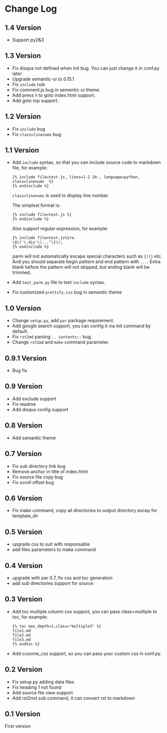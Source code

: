 Change Log
=====================

1.4 Version
-----------------

* Support py2&3

1.3 Version
-----------------

* Fix disqus not defined when init bug. You can just change it in conf.py later.
* Upgrade semantic-ui to 0.15.1
* Fix `include` rule
* Fix comment.js bug in sementic-ui theme.
* Add press `h` to goto index.html support.
* Add goto top support.

1.2 Version
-----------------

* Fix `include` bug
* Fix `class=linenums` bug

1.1 Version
-----------------

* Add `include` syntax, so that you can include source code to markdown file, 
  for example:

    ```
    {% include file=test.js, lines=1-2 10-, language=python, class=linenums  %}
    {% endinclude %}
    ```
    
    `class=linenums` is used to display line number. 
    
    The simplest format is:
    
    ```
    {% include file=test.js %}
    {% endinclude %}
    ```
    
    Also support regular expression, for example:
    
    ```
    {% include file=test.js%}re.
    \$\('\.div'\)...^\}\);
    {% endinclude %}
    ```
    
    parm will not automatically escape special characters such as `{()}` etc.
    And you should separate begin pattern and end pattern with `...`. Extra blank
    before the pattern will not skipped, but ending blank will be trimmed.
    
* Add `test_parm.py` file to test `include` syntax.
* Fix customized `prettify.css` bug in semantic theme

1.0 Version
-----------------

* Change `setup.py`, add `par` package requirement.
* Add google search support, you can config it via init command by default.
* Fix `rst2md` parsing `.. contents::` bug.
* Change `rst2md` and `make` command parameter.

0.9.1 Version
-----------------

* Bug fix

0.9 Version
-----------------

* Add exclude support
* Fix readme
* Add disqus config support

0.8 Version
-----------------

* Add semantic theme

0.7 Version
-----------------

* Fix sub directory link bug
* Remove anchor in title of index.html
* Fix source file copy bug
* Fix scroll offset bug

0.6 Version
-----------------

* Fix make command, copy all directories to output directory excep for template_dir

0.5 Version
-----------------

* upgrade css to suit with responsable
* add files parameters to make command

0.4 Version
-----------------

* upgrade with par 0.7, fix css and toc generation
* add sub directories support for source

0.3 Version
-----------------

* Add toc multiple column css support, you can pass class=multiple to toc, for example:

    ```
    {% toc max_depth=1,class="multiple3" %}
    file1.md
    file2.md
    file3.md
    {% endtoc %}
    ```

* Add cusome_css support, so you can pass your custom css in conf.py.

0.2 Version
-----------------

* Fix setup.py adding data files
* Fix heading 1 not found
* Add source file view support
* Add rst2md sub command, it can convert rst to markdown

0.1 Version
-----------------
First version